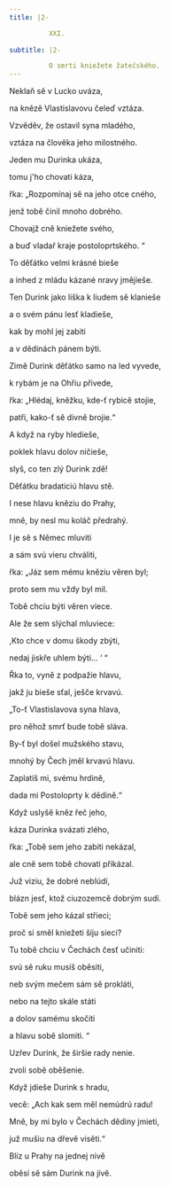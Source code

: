 ```yaml
---
title: |2-

          XXI.
        
subtitle: |2-

          O smrti kniežete žatečského.
---
```


Neklaň sě v Lucko uváza,

na knězě Vlastislavovu čeleď vztáza.

Vzvěděv, že ostavil syna mladého,

vztáza na člověka jeho milostného.

Jeden mu Durinka ukáza,

tomu j'ho chovati káza,

řka: „Rozpomínaj sě na jeho otce cného,

jenž tobě činil mnoho dobrého.

Chovajž cně kniežete svého,

a buď vladař kraje postoloprtského. “

To děťátko velmi krásné bieše

a inhed z mládu kázané nravy jmějieše.

Ten Durink jako liška k liudem sě klanieše

a o svém pánu lesť kladieše,

kak by mohl jej zabiti

a v dědinách pánem býti.

Zimě Durink děťátko samo na led vyvede,

k rybám je na Ohřiu přivede,

řka: „Hlédaj, kněžku, kde-ť rybicě stojie,

patři, kako-ť sě divně brojie.“

A když na ryby hledieše,

poklek hlavu dolov ničieše,

slyš, co ten zlý Durink zdě!

Děťátku bradaticiú hlavu stě.

I nese hlavu kněziu do Prahy,

mně, by nesl mu koláč předrahý.

I je sě s Němec mluviti

a sám svú vieru chváliti,

řka: „Jáz sem mému kněziu věren byl;

proto sem mu vždy byl mil.

Tobě chciu býti věren viece.

Ale že sem slýchal mluviece:

,Kto chce v domu škody zbýti,

nedaj jiskře uhlem býti... ‘ “

Řka to, vyně z podpažie hlavu,

jakž ju bieše sťal, ješče krvavú.

„To-ť Vlastislavova syna hlava,

pro něhož smrť bude tobě sláva.

By-ť byl došel mužského stavu,

mnohý by Čech jměl krvavú hlavu.

Zaplatíš mi, svému hrdině,

dada mi Postoloprty k dědině.“

Když uslyšě kněz řeč jeho,

káza Durinka svázati zlého,

řka: „Tobě sem jeho zabiti nekázal,

ale cně sem tobě chovati přikázal.

Juž viziu, že dobré neblúdí,

blázn jesť, ktož ciuzozemcě dobrým sudí.

Tobě sem jeho kázal střieci;

proč si směl kniežeti šíju sieci?

Tu tobě chciu v Čechách česť učiniti:

svú sě ruku musíš oběsiti,

neb svým mečem sám sě prokláti,

nebo na tejto skále státi

a dolov samému skočiti

a hlavu sobě slomiti. “

Uzřev Durink, že širšie rady nenie.

zvoli sobě oběšenie.

Když jdieše Durink s hradu,

vecě: „Ach kak sem měl nemúdrú radu!

Mně, by mi bylo v Čechách dědiny jmieti,

juž mušiu na dřevě visěti.“

Blíz u Prahy na jednej nivě

oběsí sě sám Durink na jívě.
